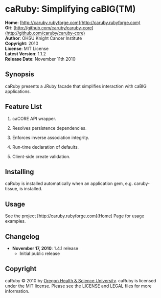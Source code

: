 caRuby: Simplifying caBIG(TM)
=============================

**Home**:          [http://caruby.rubyforge.com](http://caruby.rubyforge.com)    
**Git**:          [http://github.com/caruby/caruby-core](http://github.com/caruby/caruby-core)    
**Author**:       OHSU Knight Cancer Institute    
**Copyright**:    2010    
**License**:      MIT License    
**Latest Version**: 1.1.2   
**Release Date**: November 11th 2010    

Synopsis
--------

caRuby presents a JRuby facade that simplifies interaction with caBIG applications.

Feature List
------------

1. caCORE API wrapper.

2. Resolves persistence dependencies.

3. Enforces inverse association integrity.

4. Run-time declaration of defaults.

5. Client-side create validation.

Installing
----------
caRuby is installed automatically when an application gem, e.g. caruby-tissue,
is installed.

Usage
-----

See the project [http://caruby.rubyforge.com](Home) Page for usage examples. 

Changelog
---------

- **November 17, 2010**: 1.4.1 release
    - Initial public release

Copyright
---------

caRuby &copy; 2010 by [Oregon Health & Science University](mailto:loneyf@ohsu.edu).
caRuby is licensed under the MIT license. Please see the LICENSE and LEGAL
files for more information.
